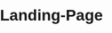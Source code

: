 # Landing-Page
<!DOCTYPE html>
<html lang="en">
<head>
    <meta charset="UTF-8">
    <meta name="viewport" content="width=device-width, initial-scale=1.0">
    <title>Landing Page</title>
    <style>
        body {
            font-family: Arial, sans-serif;
            margin: 0;
            padding: 0;
            box-sizing: border-box;
        }

        header {
            background-color: #4CAF50;
            color: white;
            padding: 20px;
            text-align: center;
        }

        nav {
            background-color: #333;
            color: white;
            display: flex;
            justify-content: center;
            padding: 10px;
        }

        nav a {
            color: white;
            text-decoration: none;
            margin: 0 15px;
            font-size: 1.1em;
        }

        nav a:hover {
            text-decoration: underline;
        }

        .hero {
            background: url('https://via.placeholder.com/1200x400') no-repeat center center/cover;
            height: 400px;
            display: flex;
            justify-content: center;
            align-items: center;
            color: white;
            text-align: center;
        }

        .hero h1 {
            font-size: 3em;
            margin: 0;
        }

        .hero p {
            font-size: 1.2em;
        }

        .section {
            padding: 40px 20px;
            text-align: center;
        }

        .section:nth-child(even) {
            background-color: #f9f9f9;
        }

        .columns {
            display: flex;
            justify-content: space-around;
            flex-wrap: wrap;
            gap: 20px;
        }

        .column {
            flex: 1;
            max-width: 30%;
            background-color: #fff;
            border: 1px solid #ddd;
            border-radius: 8px;
            padding: 20px;
            box-shadow: 0 4px 6px rgba(0, 0, 0, 0.1);
        }

        footer {
            background-color: #333;
            color: white;
            text-align: center;
            padding: 10px;
        }
    </style>
</head>
<body>
    <header>
        <h1>Welcome to My Landing Page</h1>
    </header>
    <nav>
        <a href="#about">About</a>
        <a href="#services">Services</a>
        <a href="#contact">Contact</a>
    </nav>
    <div class="hero">
        <div>
            <h1>Design. Develop. Deliver.</h1>
            <p>Your one-stop solution for all web development needs.</p>
        </div>
    </div>
    <div class="section" id="about">
        <h2>About Us</h2>
        <p>We are a team of dedicated developers, passionate about creating stunning and functional websites.</p>
    </div>
    <div class="section" id="services">
        <h2>Our Services</h2>
        <div class="columns">
            <div class="column">
                <h3>Web Design</h3>
                <p>Creating visually appealing and user-friendly designs.</p>
            </div>
            <div class="column">
                <h3>Development</h3>
                <p>Building robust and scalable web applications.</p>
            </div>
            <div class="column">
                <h3>SEO</h3>
                <p>Optimizing your website to rank higher on search engines.</p>
            </div>
        </div>
    </div>
    <div class="section" id="contact">
        <h2>Contact Us</h2>
        <p>Email: surajtripathi7254@gmail.com</p>
        <p>Phone: 8303003824</p>
    </div>
    <footer>
        <p>&copy; 2024 Landing Page. All rights reserved.</p>
    </footer>
</body>
</html>
